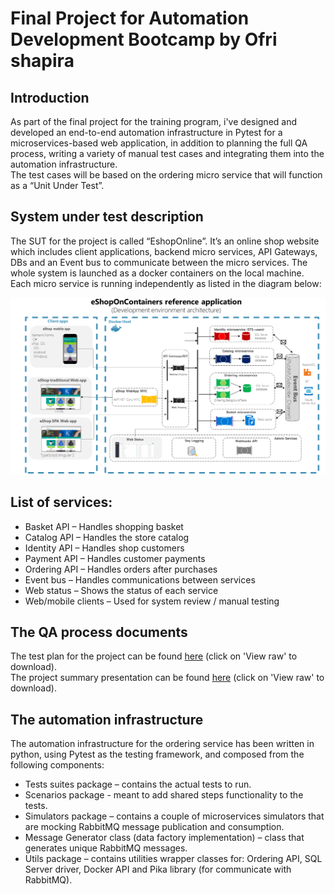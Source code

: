 # Final Project for Automation Development Bootcamp by Ofri shapira 
## Introduction
As part of the final project for the training program, i've designed and developed an end-to-end automation infrastructure in
Pytest for a microservices-based web application, in addition to planning the full QA process,
writing a variety of manual test cases and integrating them into the automation infrastructure.<br />The test cases will be based on the ordering micro service that will function as a “Unit Under Test”.
 
## System under test description
The SUT for the project is called “EshopOnline”. It’s an online shop website which includes client applications, backend micro services, API Gateways, DBs and an Event bus to communicate between the micro services.
The whole system is launched as a docker containers on the local machine.
Each micro service is running independently as listed in the diagram below:

<img src="https://github.com/dotnet-architecture/eShopOnContainers/raw/dev/img/eShopOnContainers-architecture.png" alt="Eshop containers architecture">

## List of services:
* Basket API – Handles shopping basket
* Catalog API – Handles the store catalog
* Identity API – Handles shop customers
* Payment API – Handles customer payments
* Ordering API – Handles orders after purchases
* Event bus – Handles communications between services
* Web status – Shows the status of each service
* Web/mobile clients – Used for system review / manual testing

## The QA process documents
The test plan for the project can be found [here](https://github.com/OfriShapira/eshop-automation-qa-project/blob/ofri-shapira/documents/std/Test%20Plan%20-%20Orders%20Service%20-%20Ofri%20Shapira.docx) (click on 'View raw' to download).<br />
The project summary presentation can be found [here](https://github.com/OfriShapira/eshop-automation-qa-project/blob/ofri-shapira/documents/presentation/ordering-service-testing.pptx) (click on 'View raw' to download).

## The automation infrastructure
The automation infrastructure for the ordering service has been written in python, using Pytest as the testing framework, and composed from the following components:
* Tests suites package – contains the actual tests to run.
* Scenarios package - meant to add shared steps functionality to the tests.
* Simulators package – contains a couple of microservices simulators that are mocking RabbitMQ message publication and consumption.
* Message Generator class (data factory implementation) – class that generates unique RabbitMQ messages.
* Utils package – contains utilities wrapper classes for: Ordering API, SQL Server driver, Docker API and Pika library (for communicate with RabbitMQ).
